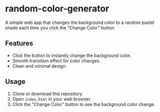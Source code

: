 # random-color-generator
A simple web app that changes the background color to a random pastel shade each time you click the "Change Color" button


## Features

- Click the button to instantly change the background color.
- Smooth transition effect for color changes.
- Clean and minimal design.

## Usage

1. Clone or download this repository.
2. Open `index.html` in your web browser.
3. Click the "Change Color" button to see the background color change.

